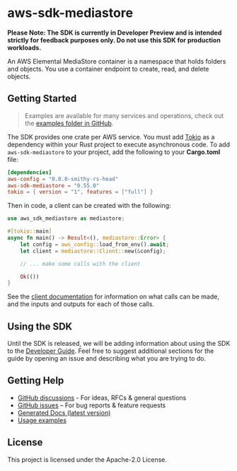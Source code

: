 # aws-sdk-mediastore

**Please Note: The SDK is currently in Developer Preview and is intended strictly for
feedback purposes only. Do not use this SDK for production workloads.**

An AWS Elemental MediaStore container is a namespace that holds folders and objects. You use a container endpoint to create, read, and delete objects.

## Getting Started

> Examples are available for many services and operations, check out the
> [examples folder in GitHub](https://github.com/awslabs/aws-sdk-rust/tree/main/examples).

The SDK provides one crate per AWS service. You must add [Tokio](https://crates.io/crates/tokio)
as a dependency within your Rust project to execute asynchronous code. To add `aws-sdk-mediastore` to
your project, add the following to your **Cargo.toml** file:

```toml
[dependencies]
aws-config = "0.0.0-smithy-rs-head"
aws-sdk-mediastore = "0.55.0"
tokio = { version = "1", features = ["full"] }
```

Then in code, a client can be created with the following:

```rust
use aws_sdk_mediastore as mediastore;

#[tokio::main]
async fn main() -> Result<(), mediastore::Error> {
    let config = aws_config::load_from_env().await;
    let client = mediastore::Client::new(&config);

    // ... make some calls with the client

    Ok(())
}
```

See the [client documentation](https://docs.rs/aws-sdk-mediastore/latest/aws_sdk_mediastore/client/struct.Client.html)
for information on what calls can be made, and the inputs and outputs for each of those calls.

## Using the SDK

Until the SDK is released, we will be adding information about using the SDK to the
[Developer Guide](https://docs.aws.amazon.com/sdk-for-rust/latest/dg/welcome.html). Feel free to suggest
additional sections for the guide by opening an issue and describing what you are trying to do.

## Getting Help

* [GitHub discussions](https://github.com/awslabs/aws-sdk-rust/discussions) - For ideas, RFCs & general questions
* [GitHub issues](https://github.com/awslabs/aws-sdk-rust/issues/new/choose) – For bug reports & feature requests
* [Generated Docs (latest version)](https://awslabs.github.io/aws-sdk-rust/)
* [Usage examples](https://github.com/awslabs/aws-sdk-rust/tree/main/examples)

## License

This project is licensed under the Apache-2.0 License.

